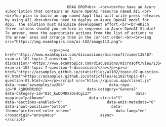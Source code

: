 <p class="card-text">
							
								DRAG DROP<br> -<br><br>You have an Azure subscription that contains an Azure OpenAI resource named AI1.<br><br>You plan to build an app named App1 that will write press releases by using AI1.<br><br>You need to deploy an Azure OpenAI model for App1. The solution must minimize development effort.<br><br>Which three actions should you perform in sequence in Azure OpenAI Studio? To answer, move the appropriate actions from the list of actions to the answer area and arrange them in the correct order.<br><br><img src="https://img.examtopics.com/ai-102/image113.png">
							
						</p><p><a href="https://www.examtopics.com/discussions/microsoft/view/135487-exam-ai-102-topic-7-question-7-discussion/">https://www.examtopics.com/discussions/microsoft/view/135487-exam-ai-102-topic-7-question-7-discussion/</a></p><p><a href="https://azsamples.github.io/staticfiles/ai102/topic-07-question-07.html">https://azsamples.github.io/staticfiles/ai102/topic-07-question-07.html</a></p><script src="https://giscus.app/client.js"                    data-repo="azsamples/az204"                    data-repo-id="R_kgDOMRXzDQ"                    data-category="General"                    data-category-id="DIC_kwDOMRXzDc4Cgi27"                    data-mapping="pathname"                    data-strict="1"                    data-reactions-enabled="0"                    data-emit-metadata="0"                    data-input-position="bottom"                    data-theme="preferred_color_scheme"                    data-lang="en"                    crossorigin="anonymous"                    async>                    </script>